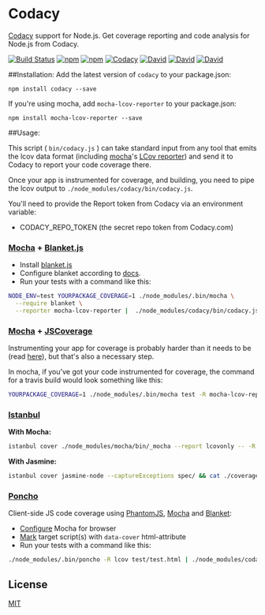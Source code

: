 # Codacy
[Codacy](https://codacy.com/) support for Node.js. Get coverage reporting and code analysis for Node.js from Codacy.

[![Build Status](https://travis-ci.org/DavidTPate/codacy.svg?branch=master)](https://travis-ci.org/DavidTPate/codacy)
[![npm](https://img.shields.io/npm/v/codacy.svg)](https://www.npmjs.com/package/codacy)
[![npm](https://img.shields.io/npm/dm/codacy.svg)](https://www.npmjs.com/package/codacy)
[![Codacy](https://www.codacy.com/project/badge/d1bfdf020cc044bb8a2020d009378733)](https://www.codacy.com/public/davidtpate/codacy)
[![David](https://img.shields.io/david/DavidTPate/codacy.svg)](https://david-dm.org/DavidTPate/codacy)
[![David](https://img.shields.io/david/dev/DavidTPate/codacy.svg)](https://david-dm.org/DavidTPate/codacy)
[![David](https://img.shields.io/david/peer/DavidTPate/codacy.svg)](https://david-dm.org/DavidTPate/codacy)

##Installation:
Add the latest version of `codacy` to your package.json:
```
npm install codacy --save
```

If you're using mocha, add `mocha-lcov-reporter` to your package.json:
```
npm install mocha-lcov-reporter --save
```

##Usage:

This script ( `bin/codacy.js` ) can take standard input from any tool that emits the lcov data format (including [mocha](http://visionmedia.github.com/mocha/)'s [LCov reporter](https://npmjs.org/package/mocha-lcov-reporter)) and send it to Codacy to report your code coverage there.

Once your app is instrumented for coverage, and building, you need to pipe the lcov output to `./node_modules/codacy/bin/codacy.js`.

You'll need to provide the Report token from Codacy via an environment variable:
* CODACY_REPO_TOKEN (the secret repo token from Codacy.com)

### [Mocha](http://visionmedia.github.io/mocha/) + [Blanket.js](https://github.com/alex-seville/blanket)
- Install [blanket.js](http://blanketjs.org/)
- Configure blanket according to [docs](https://github.com/alex-seville/blanket/blob/master/docs/getting_started_node.md).
- Run your tests with a command like this:

```sh
NODE_ENV=test YOURPACKAGE_COVERAGE=1 ./node_modules/.bin/mocha \
  --require blanket \
  --reporter mocha-lcov-reporter |  ./node_modules/codacy/bin/codacy.js
```
### [Mocha](http://visionmedia.github.io/mocha/) + [JSCoverage](https://github.com/fishbar/jscoverage)

Instrumenting your app for coverage is probably harder than it needs to be (read [here](http://www.seejohncode.com/2012/03/13/setting-up-mocha-jscoverage/)), but that's also a necessary step.

In mocha, if you've got your code instrumented for coverage, the command for a travis build would look something like this:
```sh
YOURPACKAGE_COVERAGE=1 ./node_modules/.bin/mocha test -R mocha-lcov-reporter | ./node_modules/codacy/bin/codacy.js
```
### [Istanbul](https://github.com/gotwarlost/istanbul)

**With Mocha:**

```sh
istanbul cover ./node_modules/mocha/bin/_mocha --report lcovonly -- -R spec && cat ./coverage/lcov.info | ./node_modules/codacy/bin/codacy.js && rm -rf ./coverage
```

**With Jasmine:**

```sh
istanbul cover jasmine-node --captureExceptions spec/ && cat ./coverage/lcov.info | ./node_modules/codacy/bin/codacy.js && rm -rf ./coverage
```

### [Poncho](https://github.com/deepsweet/poncho)
Client-side JS code coverage using [PhantomJS](https://github.com/ariya/phantomjs), [Mocha](https://github.com/visionmedia/mocha) and [Blanket](https://github.com/alex-seville/blanket):
- [Configure](http://visionmedia.github.io/mocha/#browser-support) Mocha for browser
- [Mark](https://github.com/deepsweet/poncho#usage) target script(s) with `data-cover` html-attribute
- Run your tests with a command like this:

```sh
./node_modules/.bin/poncho -R lcov test/test.html | ./node_modules/codacy/bin/codacy.js
```

## License
[MIT](LICENSE)